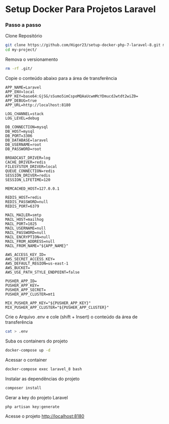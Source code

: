
# Setup Docker Para Projetos Laravel

### Passo a passo
Clone Repositório
```sh
git clone https://github.com/Higor23/setup-docker-php-7-laravel-8.git my-project
cd my-project/
```

Remova o versionamento
```sh
rm -rf .git/
```

Copie o conteúdo abaixo para a área de transferência
```dosini
APP_NAME=Laravel
APP_ENV=local
APP_KEY=base64:GjSG/sSumo5imCspoMQAaUcwmMcYDmucdJwtdt2wiZ0=
APP_DEBUG=true
APP_URL=http://localhost:8180

LOG_CHANNEL=stack
LOG_LEVEL=debug

DB_CONNECTION=mysql
DB_HOST=mysql
DB_PORT=3306
DB_DATABASE=laravel
DB_USERNAME=root
DB_PASSWORD=root

BROADCAST_DRIVER=log
CACHE_DRIVER=redis
FILESYSTEM_DRIVER=local
QUEUE_CONNECTION=redis
SESSION_DRIVER=redis
SESSION_LIFETIME=120

MEMCACHED_HOST=127.0.0.1

REDIS_HOST=redis
REDIS_PASSWORD=null
REDIS_PORT=6379

MAIL_MAILER=smtp
MAIL_HOST=mailhog
MAIL_PORT=1025
MAIL_USERNAME=null
MAIL_PASSWORD=null
MAIL_ENCRYPTION=null
MAIL_FROM_ADDRESS=null
MAIL_FROM_NAME="${APP_NAME}"

AWS_ACCESS_KEY_ID=
AWS_SECRET_ACCESS_KEY=
AWS_DEFAULT_REGION=us-east-1
AWS_BUCKET=
AWS_USE_PATH_STYLE_ENDPOINT=false

PUSHER_APP_ID=
PUSHER_APP_KEY=
PUSHER_APP_SECRET=
PUSHER_APP_CLUSTER=mt1

MIX_PUSHER_APP_KEY="${PUSHER_APP_KEY}"
MIX_PUSHER_APP_CLUSTER="${PUSHER_APP_CLUSTER}"
```

Crie o Arquivo .env e cole (shift + Insert) o conteúdo da área de transferência
```sh
cat > .env
```

Suba os containers do projeto
```sh
docker-compose up -d
```

Acessar o container
```sh
docker-compose exec laravel_8 bash
```

Instalar as dependências do projeto
```sh
composer install
```

Gerar a key do projeto Laravel
```sh
php artisan key:generate
```

Acesse o projeto
[http://localhost:8180](http://localhost:8180)
